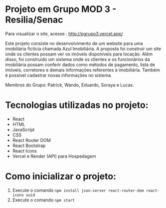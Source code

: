 # Projeto em Grupo MOD 3 - Resilia/Senac

Para visualizar o site, acesse : http://pgrupo3.vercel.app/

Este projeto consiste no desenvolvimento de um website para uma imobiliária fictícia chamada Azul Imobiliária. A proposta foi construir um site onde os clientes possam ver os imóveis disponíveis para locação. Além disso, foi construído um sistema onde os clientes e os funcionários da imobiliária possam conferir dados como métodos de pagamento, lista de imóveis, corretores e demais informações referentes à imobiliária. Também é possível cadastrar novas informações no sistema.
 
Membros do Grupo: Patrick, Wando, Eduardo, Soraya e Lucas.

# Tecnologias utilizadas no projeto:
- React
- HTML
- JavaScript
- CSS
- React Router DOM
- React Bootstrap
- React Icons
- Vercel e Render (API) para Hospedagem

# Como inicializar o projeto:
1. Execute o comando `npm install json-server react-router-dom react-icons uuid`
2. Execute o comando `npm start`

